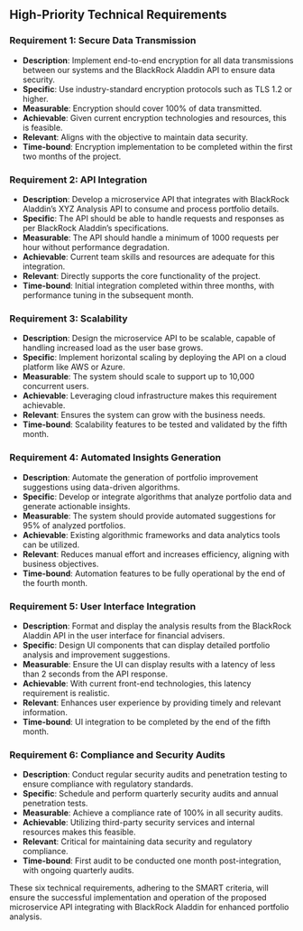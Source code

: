 ## High-Priority Technical Requirements

### Requirement 1: Secure Data Transmission
- **Description**: Implement end-to-end encryption for all data transmissions between our systems and the BlackRock Aladdin API to ensure data security.
- **Specific**: Use industry-standard encryption protocols such as TLS 1.2 or higher.
- **Measurable**: Encryption should cover 100% of data transmitted.
- **Achievable**: Given current encryption technologies and resources, this is feasible.
- **Relevant**: Aligns with the objective to maintain data security.
- **Time-bound**: Encryption implementation to be completed within the first two months of the project.

### Requirement 2: API Integration
- **Description**: Develop a microservice API that integrates with BlackRock Aladdin’s XYZ Analysis API to consume and process portfolio details.
- **Specific**: The API should be able to handle requests and responses as per BlackRock Aladdin’s specifications.
- **Measurable**: The API should handle a minimum of 1000 requests per hour without performance degradation.
- **Achievable**: Current team skills and resources are adequate for this integration.
- **Relevant**: Directly supports the core functionality of the project.
- **Time-bound**: Initial integration completed within three months, with performance tuning in the subsequent month.

### Requirement 3: Scalability
- **Description**: Design the microservice API to be scalable, capable of handling increased load as the user base grows.
- **Specific**: Implement horizontal scaling by deploying the API on a cloud platform like AWS or Azure.
- **Measurable**: The system should scale to support up to 10,000 concurrent users.
- **Achievable**: Leveraging cloud infrastructure makes this requirement achievable.
- **Relevant**: Ensures the system can grow with the business needs.
- **Time-bound**: Scalability features to be tested and validated by the fifth month.

### Requirement 4: Automated Insights Generation
- **Description**: Automate the generation of portfolio improvement suggestions using data-driven algorithms.
- **Specific**: Develop or integrate algorithms that analyze portfolio data and generate actionable insights.
- **Measurable**: The system should provide automated suggestions for 95% of analyzed portfolios.
- **Achievable**: Existing algorithmic frameworks and data analytics tools can be utilized.
- **Relevant**: Reduces manual effort and increases efficiency, aligning with business objectives.
- **Time-bound**: Automation features to be fully operational by the end of the fourth month.

### Requirement 5: User Interface Integration
- **Description**: Format and display the analysis results from the BlackRock Aladdin API in the user interface for financial advisers.
- **Specific**: Design UI components that can display detailed portfolio analysis and improvement suggestions.
- **Measurable**: Ensure the UI can display results with a latency of less than 2 seconds from the API response.
- **Achievable**: With current front-end technologies, this latency requirement is realistic.
- **Relevant**: Enhances user experience by providing timely and relevant information.
- **Time-bound**: UI integration to be completed by the end of the fifth month.

### Requirement 6: Compliance and Security Audits
- **Description**: Conduct regular security audits and penetration testing to ensure compliance with regulatory standards.
- **Specific**: Schedule and perform quarterly security audits and annual penetration tests.
- **Measurable**: Achieve a compliance rate of 100% in all security audits.
- **Achievable**: Utilizing third-party security services and internal resources makes this feasible.
- **Relevant**: Critical for maintaining data security and regulatory compliance.
- **Time-bound**: First audit to be conducted one month post-integration, with ongoing quarterly audits.

These six technical requirements, adhering to the SMART criteria, will ensure the successful implementation and operation of the proposed microservice API integrating with BlackRock Aladdin for enhanced portfolio analysis.